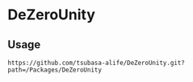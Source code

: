 # DeZeroUnity

## Usage
```
https://github.com/tsubasa-alife/DeZeroUnity.git?path=/Packages/DeZeroUnity
```

